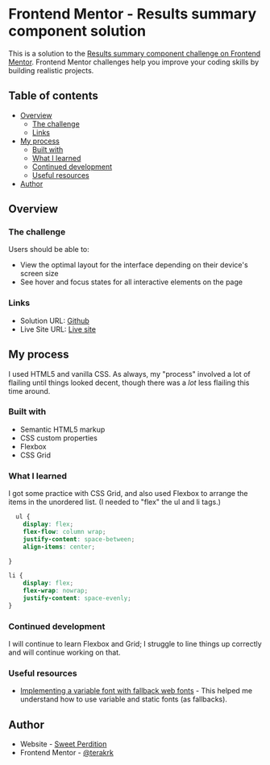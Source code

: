 # Frontend Mentor - Results summary component solution

This is a solution to the [Results summary component challenge on Frontend Mentor](https://www.frontendmentor.io/challenges/results-summary-component-CE_K6s0maV). Frontend Mentor challenges help you improve your coding skills by building realistic projects. 

## Table of contents

- [Overview](#overview)
  - [The challenge](#the-challenge)
  - [Links](#links)
- [My process](#my-process)
  - [Built with](#built-with)
  - [What I learned](#what-i-learned)
  - [Continued development](#continued-development)
  - [Useful resources](#useful-resources)
- [Author](#author)


## Overview

### The challenge

Users should be able to:

- View the optimal layout for the interface depending on their device's screen size
- See hover and focus states for all interactive elements on the page

### Links

- Solution URL: [Github](https://github.com/terakrk/results-summary-component-main)
- Live Site URL: [Live site](https://snazzy-profiterole-f9f9c1.netlify.app/)

## My process

I used HTML5 and vanilla CSS. As always, my "process" involved a lot of flailing until things looked decent, though there was a *lot* less flailing this time around.

### Built with

- Semantic HTML5 markup
- CSS custom properties
- Flexbox
- CSS Grid


### What I learned

I got some practice with CSS Grid, and also used Flexbox to arrange the items in the unordered list. (I needed to "flex" the ul and li tags.)

```css
  ul {
    display: flex;
    flex-flow: column wrap;
    justify-content: space-between;
    align-items: center;

}

li {
    display: flex;
    flex-wrap: nowrap;
    justify-content: space-evenly;
}
```

### Continued development

I will continue to learn Flexbox and Grid; I struggle to line things up correctly and will continue working on that.

### Useful resources

- [Implementing a variable font with fallback web fonts](https://pimpmytype.com/variable-font-fallback/) - This helped me understand how to use variable and static fonts (as fallbacks).


## Author

- Website - [Sweet Perdition](http://www.sweet-perdition.net)
- Frontend Mentor - [@terakrk](https://www.frontendmentor.io/profile/terakrk)

